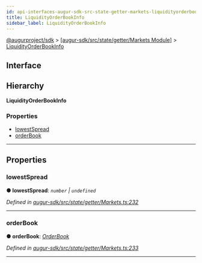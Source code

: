 ```yaml
---
id: api-interfaces-augur-sdk-src-state-getter-markets-liquidityorderbookinfo
title: LiquidityOrderBookInfo
sidebar_label: LiquidityOrderBookInfo
---
```


[@augurproject/sdk](api-readme.md) > [[augur-sdk/src/state/getter/Markets Module]](api-modules-augur-sdk-src-state-getter-markets-module.md) > [LiquidityOrderBookInfo](api-interfaces-augur-sdk-src-state-getter-markets-liquidityorderbookinfo.md)

## Interface

## Hierarchy

**LiquidityOrderBookInfo**

### Properties

* [lowestSpread](api-interfaces-augur-sdk-src-state-getter-markets-liquidityorderbookinfo.md#lowestspread)
* [orderBook](api-interfaces-augur-sdk-src-state-getter-markets-liquidityorderbookinfo.md#orderbook)

---

## Properties

<a id="lowestspread"></a>

###  lowestSpread

**● lowestSpread**: *`number` \| `undefined`*

*Defined in [augur-sdk/src/state/getter/Markets.ts:232](https://github.com/AugurProject/augur/blob/1e1466f1d3/packages/augur-sdk/src/state/getter/Markets.ts#L232)*

___
<a id="orderbook"></a>

###  orderBook

**● orderBook**: *[OrderBook](api-interfaces-augur-sdk-src-api-liquidity-orderbook.md)*

*Defined in [augur-sdk/src/state/getter/Markets.ts:233](https://github.com/AugurProject/augur/blob/1e1466f1d3/packages/augur-sdk/src/state/getter/Markets.ts#L233)*

___

